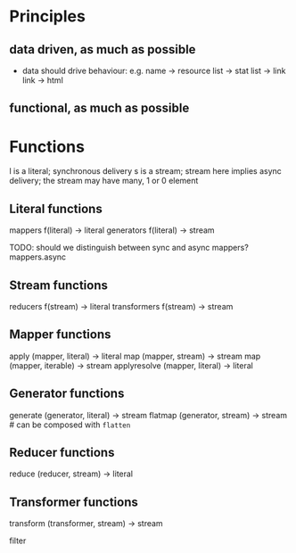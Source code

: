 # Principles

## data driven, as much as possible

- data should drive behaviour: e.g. name -> resource list -> stat list -> link link -> html


## functional, as much as possible



# Functions

  l is a literal; synchronous delivery
  s is a stream; stream here implies async delivery; the stream may have many, 1 or 0 element

## Literal functions

  mappers        f(literal) -> literal
  generators     f(literal) -> stream

TODO: should we distinguish between sync and async mappers?
    mappers.async

## Stream functions

  reducers       f(stream) -> literal
  transformers   f(stream) -> stream

## Mapper functions
  apply     (mapper, literal)   -> literal
  map       (mapper, stream)    -> stream
  map       (mapper, iterable)    -> stream
  applyresolve (mapper, literal)   -> literal

## Generator functions
  generate  (generator, literal) -> stream
  flatmap   (generator, stream) -> stream   # can be composed with `flatten`

## Reducer functions
  reduce    (reducer, stream) -> literal

## Transformer functions

  transform (transformer, stream) -> stream

  filter